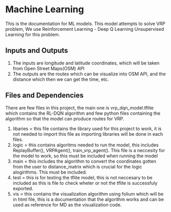 # Machine Learning
This is the documentation for ML models. This model attempts to solve VRP problem, We use Reinforcement Learning - Deep Q Learning Unsupervised Learning for this problem.

## Inputs and Outputs
1. The inputs are longitude and latitude coordinates, which will be taken from Open Street Maps(OSM) API
2. The outputs are the routes which can be visualize into OSM API, and the distance which then we can get the time, etc.

## Files and Dependencies
There are few files in this project, the main one is vrp_dqn_model.tflite which contains the RL-DQN algorithm and few python files containing the algorithm so that the model can produce routes for VRP.

1. libaries = this file contains the library used for this project to work, it is not needed to import this file as importing libraries will be done in each files.
2. logic = this contains algoritms needed to run the model, this includes ReplayBuffer(), VRPAgent(), train_vrp_agent(). This file is a neccesity for the model to work, so this must be included when running the model
3. main = this includes the algorithm to convert the coordinates gotten from the user to distance_matrix which is crucial for the logic alogirithms. This must be included.
4. test = this is for testing the tflite model, this is not neccesary to be included as this is file to check wheter or not the tflite is successfuly exported.
5. vis = this contains the visualization algorithm using folium which will be in html file, this is a documentation that the algorithm works and can be used as reference for MD as the visualization code.
